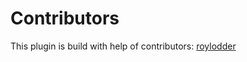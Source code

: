 # Contributors
This plugin is build with help of contributors: [roylodder](https://github.com/roylodder)
